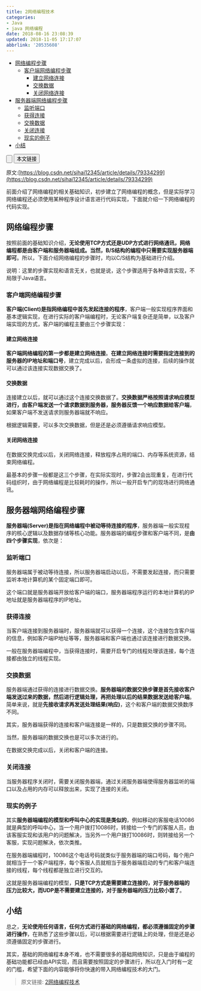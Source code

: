 ```yaml
---
title: 2网络编程技术
categories: 
- Java
- java 网络编程
date: 2018-08-16 23:08:39
updated: 2018-11-05 17:17:07
abbrlink: '20535608'
---
```

- [网络编程步骤](/blog/20535608/#网络编程步骤)
    - [客户端网络编程步骤](/blog/20535608/#客户端网络编程步骤)
        - [建立网络连接](/blog/20535608/#建立网络连接)
        - [交换数据](/blog/20535608/#交换数据)
        - [关闭网络连接](/blog/20535608/#关闭网络连接)
- [服务器端网络编程步骤](/blog/20535608/#服务器端网络编程步骤)
    - [监听端口](/blog/20535608/#监听端口)
    - [获得连接](/blog/20535608/#获得连接)
    - [交换数据](/blog/20535608/#交换数据)
    - [关闭连接](/blog/20535608/#关闭连接)
    - [现实的例子](/blog/20535608/#现实的例子)
- [小结](/blog/20535608/#小结)

<!--more-->
<input type="button" onclick="open_closeTOC()" id="showcloseButton">&nbsp;<input type="button" value="本文链接" onclick="copyPageURL();">
<script>
    function open_closeTOC() {var id = document.querySelector(".post-body > ul"); if (id.style.display == "block") {id.style.display = "none";document.getElementById("showcloseButton").value= "展开目录";}else if (id.style.display == "none") {id.style.display = "block";document.getElementById("showcloseButton").value="折叠目录";}}(function () {document.querySelector(".post-body > ul").style.display = "none";document.getElementById("showcloseButton").value="展开目录";})();  
    function copyPageURL() {const input = document.createElement('input');input.setAttribute('readonly', 'readonly');input.setAttribute('value', window.location.href);document.body.appendChild(input); input.select();if (document.execCommand("copy")) {alert("已复制: " + input.value)} document.body.removeChild(input);}
</script>

<!--end-->
原文:[https://blog.csdn.net/sihai12345/article/details/79334299](https://blog.csdn.net/sihai12345/article/details/79334299)

前面介绍了网络编程的相关基础知识，初步建立了网络编程的概念，但是实际学习网络编程还必须使用某种程序设计语言进行代码实现，下面就介绍一下网络编程的代码实现。
## 网络编程步骤 ##

按照前面的基础知识介绍，**无论使用TCP方式还是UDP方式进行网络通讯，网络编程都是由客户端和服务器端组成。**当然**，B/S结构的编程中只需要实现服务器端即可**。所以，下面介绍网络编程的步骤时，均以C/S结构为基础进行介绍。

说明：这里的步骤实现和语言无关，也就是说，这个步骤适用于各种语言实现，不局限于Java语言。
### 客户端网络编程步骤 ###

**客户端(Client)是指网络编程中首先发起连接的程序**，客户端一般实现程序界面和基本逻辑实现，在进行实际的客户端编程时，无论客户端复杂还是简单，以及客户端实现的方式，客户端的编程主要由三个步骤实现：

#### 建立网络连接 ####

**客户端网络编程的第一步都是建立网络连接**。**在建立网络连接时需要指定连接到的服务器的IP地址和端口号**，建立完成以后，会形成一条虚拟的连接，后续的操作就可以通过该连接实现数据交换了。

#### 交换数据 ####

连接建立以后，就可以通过这个连接交换数据了。**交换数据严格按照请求响应模型进行，由客户端发送一个请求数据到服务器，服务器反馈一个响应数据给客户端**，如果客户端不发送请求则服务器端就不响应。

根据逻辑需要，可以多次交换数据，但是还是必须遵循请求响应模型。

#### 关闭网络连接 ####

在数据交换完成以后，关闭网络连接，释放程序占用的端口、内存等系统资源，结束网络编程。

最基本的步骤一般都是这三个步骤，在实际实现时，步骤2会出现重复，在进行代码组织时，由于网络编程是比较耗时的操作，所以一般开启专门的现场进行网络通讯。

## 服务器端网络编程步骤 ##

**服务器端(Server)是指在网络编程中被动等待连接的程序**，服务器端一般实现程序的核心逻辑以及数据存储等核心功能。服务器端的编程步骤和客户端不同，是**由四个步骤实现**，依次是：

### 监听端口 ###

服务器端属于被动等待连接，所以服务器端启动以后，不需要发起连接，而只需要监听本地计算机的某个固定端口即可。

这个端口就是服务器端开放给客户端的端口，服务器端程序运行的本地计算机的IP地址就是服务器端程序的IP地址。

### 获得连接 ###

当客户端连接到服务器端时，服务器端就可以获得一个连接，这个连接包含客户端的信息，例如客户端IP地址等等，服务器端和客户端也通过该连接进行数据交换。

一般在服务器端编程中，当获得连接时，需要开启专门的线程处理该连接，每个连接都由独立的线程实现。

### 交换数据 ###

服务器端通过获得的连接进行数据交换。**服务器端的数据交换步骤是首先接收客户端发送过来的数据，然后进行逻辑处理，再把处理以后的结果数据发送给客户端**。简单来说，就是**先接收请求再发送处理结果(响应)**，这个和客户端的数据交换数序不同。

其实，服务器端获得的连接和客户端连接是一样的，只是数据交换的步骤不同。

当然，服务器端的数据交换也是可以多次进行的。

在数据交换完成以后，关闭和客户端的连接。

### 关闭连接 ###

当服务器程序关闭时，需要关闭服务器端，通过关闭服务器端使得服务器监听的端口以及占用的内存可以释放出来，实现了连接的关闭。

### 现实的例子 ###
其实**服务器端编程的模型和呼叫中心的实现是类似的**，例如移动的客服电话10086就是典型的呼叫中心，当一个用户拨打10086时，转接给一个专门的客服人员，由该客服实现和该用户的问题解决，当另外一个用户拨打10086时，则转接给另一个客服，实现问题解决，依次类推。

在服务器端编程时，10086这个电话号码就类似于服务器端的端口号码，每个用户就相当于一个客户端程序，每个客服人员就相当于服务器端启动的专门和客户端连接的线程，每个线程都是独立进行交互的。

这就是服务器端编程的模型，**只是TCP方式是需要建立连接的，对于服务器端的压力比较大，而UDP是不需要建立连接的，对于服务器端的压力比较小罢了**。

## 小结 ##

总之，**无论使用任何语言，任何方式进行基础的网络编程，都必须遵循固定的步骤进行操作**，在熟悉了这些步骤以后，可以根据需要进行逻辑上的处理，但是还是必须遵循固定的步骤进行。

其实，基础的网络编程本身不难，也不需要很多的基础网络知识，只是由于编程的基础功能都已经由API实现，而且需要按照固定的步骤进行，所以在入门时有一定的门槛，希望下面的内容能够将你快速的带入网络编程技术的大门。

>原文链接: [2网络编程技术](https://www.lansheng.net.cn/blog/20535608/)